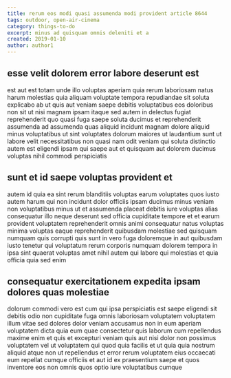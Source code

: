 ```yaml
---
title: rerum eos modi quasi assumenda modi provident article 8644
tags: outdoor, open-air-cinema
category: things-to-do
excerpt: minus ad quisquam omnis deleniti et a
created: 2019-01-10
author: author1
---
```


## esse velit dolorem error labore deserunt est

est aut est totam unde illo voluptas aperiam quia rerum laboriosam natus harum molestias quia aliquam voluptate tempora repudiandae sit soluta explicabo ab ut quis aut veniam saepe debitis voluptatibus eos doloribus non sit ut nisi magnam ipsam itaque sed autem in delectus fugiat reprehenderit quo quasi fuga saepe soluta ducimus et reprehenderit assumenda ad assumenda quas aliquid incidunt magnam dolore aliquid minus voluptatibus ut sint voluptates dolorum maiores ut laudantium sunt ut labore velit necessitatibus non quasi nam odit veniam qui soluta distinctio autem est eligendi ipsam qui saepe aut et quisquam aut dolorem ducimus voluptas nihil commodi perspiciatis

## sunt et id saepe voluptas provident et

autem id quia ea sint rerum blanditiis voluptas earum voluptates quos iusto autem harum qui non incidunt dolor officiis ipsam ducimus minus veniam non voluptatibus minus ut et assumenda placeat debitis iure voluptas alias consequatur illo neque deserunt sed officia cupiditate tempore et et earum provident voluptatem reprehenderit omnis animi consequatur natus voluptas minima voluptas eaque reprehenderit quibusdam molestiae sed quisquam numquam quis corrupti quis sunt in vero fuga doloremque in aut quibusdam iusto tenetur qui voluptatum rerum corporis numquam dolorem tempora in ipsa sint quaerat voluptas amet nihil autem qui labore qui molestias et quia officia quia sed enim

## consequatur exercitationem expedita ipsam dolores quas molestiae

dolorum commodi vero est cum qui ipsa perspiciatis est saepe eligendi sit debitis odio non cupiditate fuga omnis laboriosam voluptatem voluptatem illum vitae sed dolores dolor veniam accusamus non in eum aperiam voluptatem dicta quia eum quae consectetur quis laborum cum repellendus maxime enim et quis et excepturi veniam quis aut nisi dolor non possimus voluptatem vel ut voluptatem qui quod quia facilis et ut quia quia nostrum aliquid atque non ut repellendus et error rerum voluptatem eius occaecati eum repellat cumque officiis et aut id ex praesentium saepe et quos inventore eos non omnis quos optio iure voluptatibus cumque
